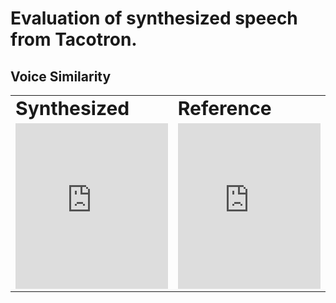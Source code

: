# Evaluation of synthesized speech from Tacotron. 
## Voice Similarity
<table border="0">
 <tr>
    <td><b style="font-size:30px">Synthesized</b></td>
    <td><b style="font-size:30px">Reference</b></td>
 </tr>
 <tr>
    <td><iframe width="100%" height="265" src="https://clyp.it/41tgqlxb/widget" frameborder="0"></iframe>
</td>
    <td><iframe width="100%" height="265" src="https://clyp.it/41tgqlxb/widget" frameborder="0"></iframe>
</td>
 </tr>
</table>
